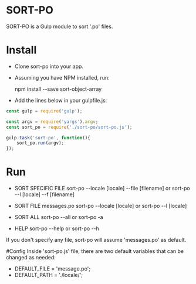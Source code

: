 # SORT-PO
SORT-PO is a Gulp module to sort '.po' files.

# Install
* Clone sort-po into your app.

* Assuming you have NPM installed, run:

    npm install --save sort-object-array

* Add the lines below in your gulpfile.js:

```javascript
const gulp = require('gulp');

const argv = require('yargs').argv;
const sort_po = require('./sort-po/sort-po.js');

gulp.task('sort-po', function(){
    sort_po.run(argv);
});
```

# Run
* SORT SPECIFIC FILE
    sort-po --locale [locale] --file [filename]
        or
    sort-po --l [locale] --f [filename]

* SORT FILE messages.po
    sort-po --locale [locale]
        or
    sort-po --l [locale]

* SORT ALL
    sort-po --all
        or
    sort-po -a

* HELP
    sort-po --help
        or
    sort-po --h
    
If you don't specify any file, sort-po will assume 'messages.po' as default.

#Config
Inside 'sort-po.js' file, there are two default variables that can be changed as needed:

* DEFAULT_FILE = 'message.po';
* DEFAULT_PATH = './locale/';